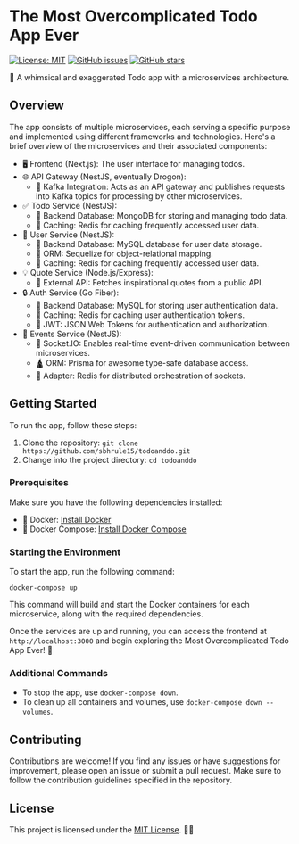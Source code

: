 # The Most Overcomplicated Todo App Ever

[![License: MIT](https://img.shields.io/badge/License-MIT-yellow.svg)](https://opensource.org/licenses/MIT)
[![GitHub issues](https://img.shields.io/github/issues/sbhrule15/todoanddo)](https://github.com/sbhrule15/todoanddo/issues)
[![GitHub stars](https://img.shields.io/github/stars/sbhrule15/todoanddo)](https://github.com/sbhrule15/todoanddo/stargazers)

📝 A whimsical and exaggerated Todo app with a microservices architecture.

## Overview

The app consists of multiple microservices, each serving a specific purpose and implemented using different frameworks and technologies. Here's a brief overview of the microservices and their associated components:

- 🖥️ Frontend (Next.js): The user interface for managing todos.
- 🌐 API Gateway (NestJS, eventually Drogon):
  - 📡 Kafka Integration: Acts as an API gateway and publishes requests into Kafka topics for processing by other microservices.
- ✅ Todo Service (NestJS):
  - 🥭 Backend Database: MongoDB for storing and managing todo data.
  - 🚀 Caching: Redis for caching frequently accessed user data.
- 👤 User Service (NestJS):
  - 🐬 Backend Database: MySQL database for user data storage.
  - 👵 ORM: Sequelize for object-relational mapping.
  - 🚀 Caching: Redis for caching frequently accessed user data.
- 💡 Quote Service (Node.js/Express):
  - 🔗 External API: Fetches inspirational quotes from a public API.
- 🔒 Auth Service (Go Fiber):
  - 🐘 Backend Database: MySQL for storing user authentication data.
  - 🚀 Caching: Redis for caching user authentication tokens.
  - 🔐 JWT: JSON Web Tokens for authentication and authorization.
- 📡 Events Service (NestJS):
  - 📶 Socket.IO: Enables real-time event-driven communication between microservices.
  - 🛕 ORM: Prisma for awesome type-safe database access.
  - 🔌 Adapter: Redis for distributed orchestration of sockets.

## Getting Started

To run the app, follow these steps:

1. Clone the repository: `git clone https://github.com/sbhrule15/todoanddo.git`
2. Change into the project directory: `cd todoanddo`

### Prerequisites

Make sure you have the following dependencies installed:

- 🐳 Docker: [Install Docker](https://docs.docker.com/get-docker/)
- 🐳 Docker Compose: [Install Docker Compose](https://docs.docker.com/compose/install/)

### Starting the Environment

To start the app, run the following command:

```shell
docker-compose up
```

This command will build and start the Docker containers for each microservice, along with the required dependencies.

Once the services are up and running, you can access the frontend at `http://localhost:3000` and begin exploring the Most Overcomplicated Todo App Ever! 🎉

### Additional Commands

- To stop the app, use `docker-compose down`.
- To clean up all containers and volumes, use `docker-compose down --volumes`.

## Contributing

Contributions are welcome! If you find any issues or have suggestions for improvement, please open an issue or submit a pull request. Make sure to follow the contribution guidelines specified in the repository.

## License

This project is licensed under the [MIT License](LICENSE). 📝📜
